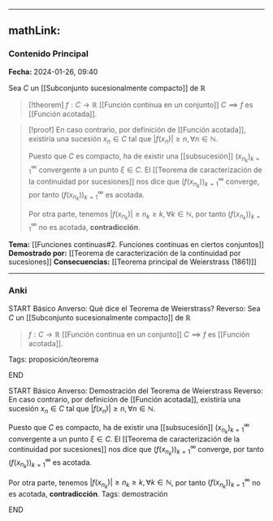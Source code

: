 
---
mathLink:
---
### Contenido Principal

**Fecha:** 2024-01-26, 09:40

Sea $C$ un [[Subconjunto sucesionalmente compacto]] de $\mathbb R$
> [!theorem]
> $f : C \to \mathbb R$ [[Función continua en un conjunto]] $C \implies f$ es [[Función acotada]].

> [!proof]
> En caso contrario, por definición de [[Función acotada]], existiría una sucesión $x_n \in C$ tal que $|f(x_n)| \ge n, \forall n \in \mathbb N$.
>
> Puesto que $C$ es compacto, ha de existir una [[subsucesión]] $(x_{n_k})_{k = 1}^\infty$ convergente a un punto $\xi \in C$. El [[Teorema de caracterización de la continuidad por sucesiones]] nos dice que $(f(x_{n_k}))_{k = 1}^\infty$ converge, por tanto $(f(x_{n_k}))_{k = 1}^\infty$ es acotada.
>
> Por otra parte, tenemos $|f(x_{n_k})| \ge n_k \ge k, \forall k \in \mathbb N$, por tanto $(f(x_{n_k}))_{k=1}^\infty$ no es acotada, **contradicción**.

**Tema:** [[Funciones continuas#2. Funciones continuas en ciertos conjuntos]]
**Demostrado por:** [[Teorema de caracterización de la continuidad por sucesiones]]
**Consecuencias:** [[Teorema principal de Weierstrass (1861)]]

---
### Anki

START
Básico
Anverso: Qué dice el Teorema de Weierstrass?
Reverso: Sea $C$ un [[Subconjunto sucesionalmente compacto]] de $\mathbb R$
> $f : C \to \mathbb R$ [[Función continua en un conjunto]] $C \implies f$ es [[Función acotada]].

Tags: proposición/teorema
<!--ID: 1706259997766-->
END

START
Básico
Anverso: Demostración del Teorema de Weierstrass
Reverso: En caso contrario, por definición de [[Función acotada]], existiría una sucesión $x_n \in C$ tal que $|f(x_n)| \ge n, \forall n \in \mathbb N$.

Puesto que $C$ es compacto, ha de existir una [[subsucesión]] $(x_{n_k})_{k = 1}^\infty$ convergente a un punto $\xi \in C$. El [[Teorema de caracterización de la continuidad por sucesiones]] nos dice que $(f(x_{n_k}))_{k = 1}^\infty$ converge, por tanto $(f(x_{n_k}))_{k = 1}^\infty$ es acotada.

Por otra parte, tenemos $|f(x_{n_k})| \ge n_k \ge k, \forall k \in \mathbb N$, por tanto $(f(x_{n_k}))_{k=1}^\infty$ no es acotada, **contradicción**.
Tags: demostración
<!--ID: 1706259997771-->
END